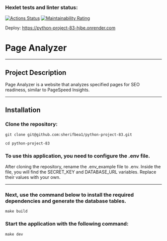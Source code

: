 ### Hexlet tests and linter status:
[![Actions Status](https://github.com/sherifbea1/python-project-83/actions/workflows/hexlet-check.yml/badge.svg)](https://github.com/sherifbea1/python-project-83/actions)
[![Maintainability Rating](https://sonarcloud.io/api/project_badges/measure?project=sherifbea1_python-project-83&metric=sqale_rating)](https://sonarcloud.io/summary/new_code?id=sherifbea1_python-project-83)

Deploy: https://python-project-83-hjbe.onrender.com

# Page Analyzer
****

## Project Description

Page Analyzer is a website that analyzes specified pages for SEO readiness, similar to PageSpeed Insights.
****


## Installation

### Clone the repository:

```
git clone git@github.com:sherifbea1/python-project-83.git
```

```
cd python-project-83
```

### To use this application, you need to configure the .env file.

After cloning the repository, rename the .env_example file to .env. Inside the file, you will find the SECRET_KEY and
DATABASE_URL variables. Replace their values with your own.
****

### Next, use the command below to install the required dependencies and generate the database tables.

```
make build
```

### Start the application with the following command:

```
make dev
```